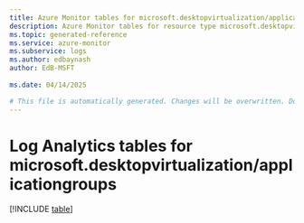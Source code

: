 ```yaml
---
title: Azure Monitor tables for microsoft.desktopvirtualization/applicationgroups
description: Azure Monitor tables for resource type microsoft.desktopvirtualization/applicationgroups
ms.topic: generated-reference
ms.service: azure-monitor
ms.subservice: logs
ms.author: edbaynash
author: EdB-MSFT
   
ms.date: 04/14/2025

# This file is automatically generated. Changes will be overwritten. Do not change this file directly.
---
```


# Log Analytics tables for microsoft.desktopvirtualization/applicationgroups  

[!INCLUDE [table](~/reusable-content/ce-skilling/azure/includes/azure-monitor/reference/tables/microsoft-desktopvirtualization_applicationgroups-include.md)]

